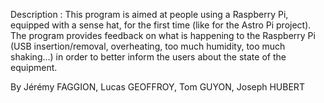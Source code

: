 Description : This program is aimed at people using a Raspberry Pi, equipped with a sense hat, for the first time (like for the Astro Pi project). The program provides feedback on what is happening to the Raspberry Pi (USB insertion/removal, overheating, too much humidity, too much shaking...) in order to better inform the users about the state of the equipment.

By Jérémy FAGGION, Lucas GEOFFROY, Tom GUYON, Joseph HUBERT
